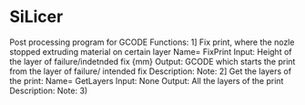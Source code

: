 # SiLicer
Post processing program for GCODE
Functions:
  1] Fix print, where the nozle stopped extruding material on certain layer
  Name= FixPrint
  Input: Height of the layer of failure/indetnded fix {mm}
  Output: GCODE which starts the print from the layer of failure/ intended fix
  Description:
  Note:
  2] Get the layers of the print:
  Name= GetLayers
  Input: None
  Output: All the layers of the print
  Description:
  Note:
  3) 
